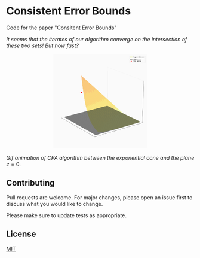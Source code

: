 # Consistent Error Bounds
Code for the paper "Consitent Error Bounds"


*It seems that the iterates of our algorithm converge on the intersection of these two sets! But how fast?*

<p align="center">
<img src="https://github.com/ozekri/ConsistentErrorBounds/blob/main/gif_saves/render.gif" width=50% height=50% alt>
</p>

<em>Gif animation of CPA algorithm between the exponential cone and the plane </em> $z=0$.

## Contributing

Pull requests are welcome. For major changes, please open an issue first
to discuss what you would like to change.

Please make sure to update tests as appropriate.

## License

[MIT](https://github.com/ozekri/ConsistentErrorBounds/blob/main/LICENSE)
